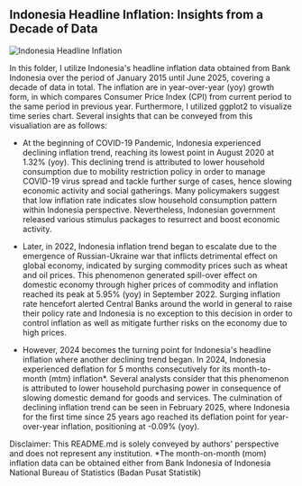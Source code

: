 ## Indonesia Headline Inflation: Insights from a Decade of Data
![Indonesia Headline Inflation](https://github.com/user-attachments/assets/b1b330b8-540b-4fce-bfd7-0ad6c2906122)


In this folder, I utilize Indonesia's headline inflation data obtained from Bank Indonesia over the period of January 2015 until June 2025, covering a decade of data in total. The inflation are in year-over-year (yoy) growth form, in which compares Consumer Price Index (CPI) from current period to the same period in previous year. Furthermore, I utilized ggplot2 to visualize time series chart. Several insights that can be conveyed from this visualiation are as follows:

- At the beginning of COVID-19 Pandemic, Indonesia experienced declining inflation trend, reaching its lowest point in August 2020 at 1.32% (yoy). This declining trend is attributed to lower household consumption due to mobility restriction policy in order to manage COVID-19 virus spread and tackle further surge of cases, hence slowing economic activity and social gatherings. Many policymakers suggest that low inflation rate indicates slow household consumption pattern within Indonesia perspective. Nevertheless, Indonesian government released various stimulus packages to resurrect and boost economic activity.

- Later, in 2022, Indonesia inflation trend began to escalate due to the emergence of Russian-Ukraine war that inflicts detrimental effect on global economy, indicated by surging commodity prices such as wheat and oil prices. This phenomenon generated spill-over effect on domestic economy through higher prices of commodity and inflation reached its peak at 5.95% (yoy) in September 2022. Surging inflation rate hencefort alerted Central Banks around the world in general to raise their policy rate and Indonesia is no exception to this decision in order to control inflation as well as mitigate further risks on the economy due to high prices.

- However, 2024 becomes the turning point for Indonesia's headline inflation where another declining trend began. In 2024, Indonesia experienced deflation for 5 months consecutively for its month-to-month (mtm) inflation*. Several analysts consider that this phenomenon is attributed to lower household purchasing power in consequence of slowing domestic demand for goods and services. The culmination of declining inflation trend can be seen in February 2025, where Indonesia for the first time since 25 years ago reached its deflation point for year-over-year inflation, positioning at -0.09% (yoy).

Disclaimer: This README.md is solely conveyed by authors' perspective and does not represent any institution.
*The month-on-month (mom) inflation data can be obtained either from Bank Indonesia of Indonesia National Bureau of Statistics (Badan Pusat Statistik)

